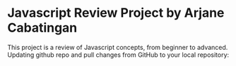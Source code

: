 # Javascript  Review Project by Arjane Cabatingan
This project is a review of Javascript  concepts, from beginner to advanced.
Updating github repo and pull changes from GitHub to your local repository:
